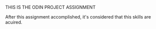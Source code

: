 THIS IS THE ODIN PROJECT ASSIGNMENT 

After this assignment accomplished, it's considered that this skills are acuired.